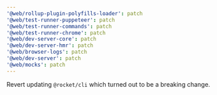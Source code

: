 ```yaml
---
'@web/rollup-plugin-polyfills-loader': patch
'@web/test-runner-puppeteer': patch
'@web/test-runner-commands': patch
'@web/test-runner-chrome': patch
'@web/dev-server-core': patch
'@web/dev-server-hmr': patch
'@web/browser-logs': patch
'@web/dev-server': patch
'@web/mocks': patch
---
```


Revert updating `@rocket/cli` which turned out to be a breaking change. 
